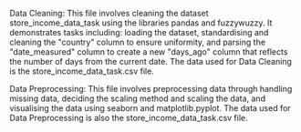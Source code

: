 Data Cleaning: 
This file involves cleaning the dataset store_income_data_task using the libraries pandas and fuzzywuzzy. 
It demonstrates tasks including: loading the dataset, standardising and cleaning the "country" column to ensure uniformity, 
and parsing the "date_measured" column to create a new "days_ago" column that reflects the number of days from the current date.
The data used for Data Cleaning is the store_income_data_task.csv file.

Data Preprocessing:
This file involves preprocessing data through handling missing data,
deciding the scaling method and scaling the data, and visualising the data using seaborn and matplotlib.pyplot.
The data used for Data Preprocessing is also the store_income_data_task.csv file.
